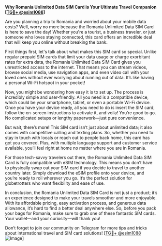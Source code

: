 **Why Romania Unlimited Data SIM Card is Your Ultimate Travel Companion [[TG💪+ @esim1088](https://t.me/s/esim1088)]**

Are you planning a trip to Romania and worried about your mobile data costs? Well, worry no more because the Romania Unlimited Data SIM Card is here to save the day! Whether you're a tourist, a business traveler, or just someone who loves staying connected, this card offers an incredible deal that will keep you online without breaking the bank.

First things first, let's talk about what makes this SIM card so special. Unlike regular prepaid SIM cards that limit your data usage or charge exorbitant rates for extra data, the Romania Unlimited Data SIM Card gives you unrestricted access to the internet. That means you can stream videos, browse social media, use navigation apps, and even video call with your loved ones without ever worrying about running out of data. It’s like having a personal Wi-Fi hotspot in your pocket!

Now, you might be wondering how easy it is to set up. The process is incredibly simple and user-friendly. All you need is a compatible device, which could be your smartphone, tablet, or even a portable Wi-Fi device. Once you have your device ready, all you need to do is insert the SIM card, follow the on-screen instructions to activate it, and voila! You’re good to go. No complicated setups or lengthy paperwork—just pure convenience.

But wait, there’s more! This SIM card isn’t just about unlimited data; it also comes with competitive calling and texting plans. So, whether you need to stay in touch with locals or reach out to people back home, this card has got you covered. Plus, with multiple language support and customer service available, you’ll feel right at home no matter where you are in Romania.

For those tech-savvy travelers out there, the Romania Unlimited Data SIM Card is fully compatible with eSIM technology. This means you don’t have to physically swap out your SIM card if you decide to travel to another country later. Simply download the eSIM profile onto your device, and you’re ready to roll wherever you go. It’s the perfect solution for globetrotters who want flexibility and ease of use.

In conclusion, the Romania Unlimited Data SIM Card is not just a product; it’s an experience designed to make your travels smoother and more enjoyable. With its affordable pricing, easy activation process, and generous data allowance, it’s hard to find a better deal anywhere else. So, before you pack your bags for Romania, make sure to grab one of these fantastic SIM cards. Your wallet—and your curiosity—will thank you!

Don’t forget to join our community on Telegram for more tips and tricks about international travel and SIM card solutions! [[TG💪+ @esim1088](https://t.me/s/esim1088) ![Image](https://i.postimg.cc/Y0z9fWf4/image.png)]